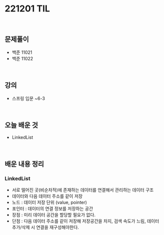 # 221201 TIL
<br>

## 문제풀이
- 백준 11021
- 백준 11022
<br>

## 강의
- 스프링 입문 ~6-3
<br>

## 오늘 배운 것
- LinkedList
<br>

## 배운 내용 정리

### LinkedList
- 서로 떨어진 곳(비순차적)에 존재하는 데이터를 연결해서 관리하는 데이터 구조
- 데이터와 다음 데이터 주소를 같이 저장
- 노드 : 데이터 저장 단위 (value, pointer)
- 포인터 : 데이터의 연결 정보를 저장하는 공간
- 장점 : 미리 데이터 공간을 할당할 필요가 없다.
- 단점 : 다음 데이터 주소를 같이 저장해 저장공간을 차지, 검색 속도가 느림, 데이터 추가/삭제 시 연결을 재구성해야한다.

